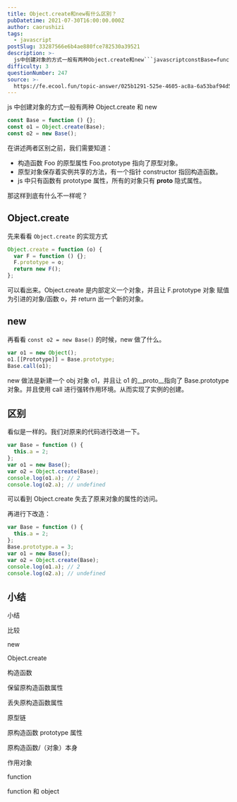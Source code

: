 ```yaml
---
title: Object.create和new有什么区别？
pubDatetime: 2021-07-30T16:00:00.000Z
author: caorushizi
tags:
  - javascript
postSlug: 33287566e6b4ae880fce782530a39521
description: >-
  js中创建对象的方式一般有两种Object.create和new```javascriptconstBase=function(){};consto1=Object.create(Base);cons
difficulty: 3
questionNumber: 247
source: >-
  https://fe.ecool.fun/topic-answer/025b1291-525e-4605-ac8a-6a53baf94d5d?orderBy=updateTime&order=desc&tagId=10
---
```


js 中创建对象的方式一般有两种 Object.create 和 new

```javascript
const Base = function () {};
const o1 = Object.create(Base);
const o2 = new Base();
```

在讲述两者区别之前，我们需要知道：

- 构造函数 Foo 的原型属性 Foo.prototype 指向了原型对象。
- 原型对象保存着实例共享的方法，有一个指针 constructor 指回构造函数。
- js 中只有函数有 prototype 属性，所有的对象只有 **proto** 隐式属性。

那这样到底有什么不一样呢？

## Object.create

先来看看 `Object.create` 的实现方式

```javascript
Object.create = function (o) {
  var F = function () {};
  F.prototype = o;
  return new F();
};
```

可以看出来。Object.create 是内部定义一个对象，并且让 F.prototype 对象 赋值为引进的对象/函数 o，并 return 出一个新的对象。

## new

再看看 `const o2 = new Base()` 的时候，new 做了什么。

```javascript
var o1 = new Object();
o1.[[Prototype]] = Base.prototype;
Base.call(o1);
```

new 做法是新建一个 obj 对象 o1，并且让 o1 的\_\_proto\_\_指向了 Base.prototype 对象。并且使用 call 进行强转作用环境。从而实现了实例的创建。

## 区别

看似是一样的。我们对原来的代码进行改进一下。

```javascript
var Base = function () {
  this.a = 2;
};
var o1 = new Base();
var o2 = Object.create(Base);
console.log(o1.a); // 2
console.log(o2.a); // undefined
```

可以看到 Object.create 失去了原来对象的属性的访问。

再进行下改造：

```javascript
var Base = function () {
  this.a = 2;
};
Base.prototype.a = 3;
var o1 = new Base();
var o2 = Object.create(Base);
console.log(o1.a); // 2
console.log(o2.a); // undefined
```

## 小结

小结

比较

new

Object.create

构造函数

保留原构造函数属性

丢失原构造函数属性

原型链

原构造函数 prototype 属性

原构造函数/（对象）本身

作用对象

function

function 和 object
